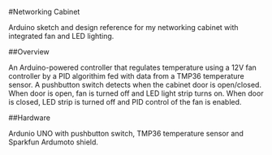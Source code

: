 #Networking Cabinet

Arduino sketch and design reference for my networking cabinet with integrated fan and LED lighting.

##Overview

An Arduino-powered controller that regulates temperature using a 12V fan controller by a PID algorithim fed with data from a TMP36 temperature sensor.
A pushbutton switch detects when the cabinet door is open/closed. When door is open, fan is turned off and LED light strip turns on. When door is closed, LED strip is turned off and PID control of the fan is enabled.

##Hardware

Ardunio UNO with pushbutton switch, TMP36 temperature sensor and Sparkfun Ardumoto shield.

